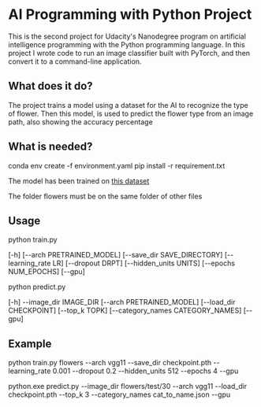 # AI Programming with Python Project

This is the second project for Udacity's Nanodegree program on artificial intelligence programming with the Python programming language. In this project I wrote code to run an image classifier built with PyTorch, and then convert it to a command-line application.

## What does it do?

The project trains a model using a dataset for the AI to recognize the type of flower. Then this model, is used to predict the flower type from an image path, also showing the accuracy percentage

## What is needed?

conda env create -f environment.yaml
pip install -r requirement.txt

The model has been trained on [this dataset](https://www.robots.ox.ac.uk/~vgg/data/flowers/102/index.html)

The folder flowers must be on the same folder of other files

## Usage

python train.py 

[-h] [--arch PRETRAINED_MODEL] [--save_dir SAVE_DIRECTORY] [--learning_rate LR] [--dropout DRPT]
                [--hidden_units UNITS] [--epochs NUM_EPOCHS] [--gpu]

python predict.py

 [-h] --image_dir IMAGE_DIR [--arch PRETRAINED_MODEL] [--load_dir CHECKPOINT] [--top_k TOPK]
                  [--category_names CATEGORY_NAMES] [--gpu]

## Example

python train.py flowers --arch vgg11 --save_dir checkpoint.pth --learning_rate 0.001 --dropout 0.2 --hidden_units 512 --epochs 4 --gpu

python.exe predict.py --image_dir flowers/test/30 --arch vgg11 --load_dir checkpoint.pth --top_k 3 --category_names cat_to_name.json --gpu

